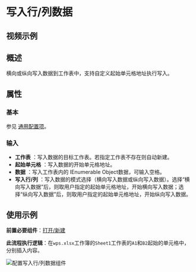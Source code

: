 # 写入行/列数据

## 视频示例

## 概述

横向或纵向写入数据到工作表中，支持自定义起始单元格地址执行写入。

## 属性

### 基本

参见 [通用配置项](../../Appendix/CommonConfigurationItems.md)。

### 输入

- **工作表** ：写入数据的目标工作表。若指定工作表不存在则自动新建。
- **起始单元格** ：写入数据的开始单元格地址。
- **数据** ：写入工作表内的 IEnumerable Object数据，可输入空格。
- **写入行/列** ：写入数据的模式选择（横向写入数据或纵向写入数据）。选择“横向写入数据”后，则取用户指定的起始单元格地址，开始横向写入数据；选择“纵向写入数据”后，则取用户指定的起始单元格地址，开始纵向写入数据。

## 使用示例

**前置必要组件**：[打开/新建](../WPSExcel/OpenExcel.md)

**此流程执行逻辑**：在`wps.xlsx`工作簿的`Sheet1`工作表的`A1`和`B2`起始的单元格中，分别插入内容。

![配置写入行/列数据组件](https://docimages.blob.core.chinacloudapi.cn/images/Activities/wps51.png)

